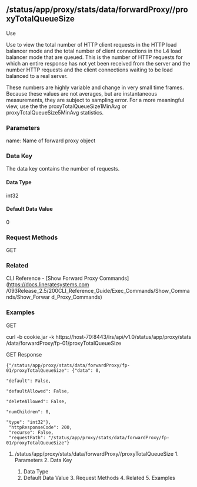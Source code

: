 ## /status/app/proxy/stats/data/forwardProxy/<name>/proxyTotalQueueSize

Use

Use to view the total number of HTTP client requests in the HTTP load balancer
mode and the total number of client connections in the L4 load balancer mode
that are queued. This is the number of HTTP requests for which an entire
response has not yet been received from the server and the number HTTP
requests and the client connections waiting to be load balanced to a real
server.

These numbers are highly variable and change in very small time frames.
Because these values are not averages, but are instantaneous measurements,
they are subject to sampling error. For a more meaningful view, use the the
proxyTotalQueueSize1MinAvg or proxyTotalQueueSize5MinAvg statistics.

### Parameters

name: Name of forward proxy object

### Data Key

The data key contains the number of requests.

#### Data Type

int32

#### Default Data Value

0

### Request Methods

GET

### Related

CLI Reference - [Show Forward Proxy Commands](https://docs.lineratesystems.com
/093Release_2.5/200CLI_Reference_Guide/Exec_Commands/Show_Commands/Show_Forwar
d_Proxy_Commands)

### Examples

GET

curl -b cookie.jar -k https://host-70:8443/lrs/api/v1.0/status/app/proxy/stats
/data/forwardProxy/fp-01/proxyTotalQueueSize

GET Response

    
    
    {"/status/app/proxy/stats/data/forwardProxy/fp-01/proxyTotalQueueSize": {"data": 0,
                                                                              "default": False,
                                                                              "defaultAllowed": False,
                                                                              "deleteAllowed": False,
                                                                              "numChildren": 0,
                                                                              "type": "int32"},
     "httpResponseCode": 200,
     "recurse": False,
     "requestPath": "/status/app/proxy/stats/data/forwardProxy/fp-01/proxyTotalQueueSize"}
    

  1. /status/app/proxy/stats/data/forwardProxy/<name>/proxyTotalQueueSize
    1. Parameters
    2. Data Key
      1. Data Type
      2. Default Data Value
    3. Request Methods
    4. Related
    5. Examples

